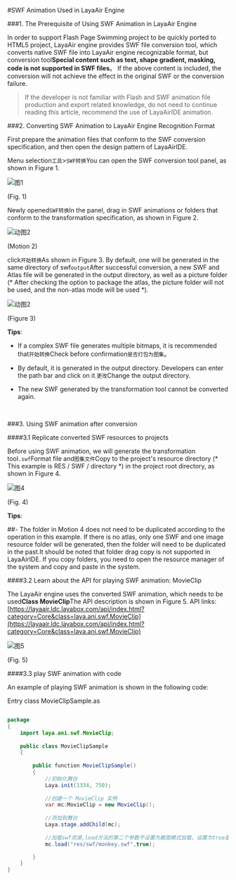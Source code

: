#SWF Animation Used in LayaAir Engine

###1. The Prerequisite of Using SWF Animation in LayaAir Engine

In order to support Flash Page Swimming project to be quickly ported to HTML5 project, LayaAir engine provides SWF file conversion tool, which converts native SWF file into LayaAir engine recognizable format, but conversion tool**Special content such as text, shape gradient, masking, code is not supported in SWF files**。 If the above content is included, the conversion will not achieve the effect in the original SWF or the conversion failure.



> If the developer is not familiar with Flash and SWF animation file production and export related knowledge, do not need to continue reading this article, recommend the use of LayaAirIDE animation.
>



###2. Converting SWF Animation to LayaAir Engine Recognition Format

First prepare the animation files that conform to the SWF conversion specification, and then open the design pattern of LayaAirIDE.

Menu selection`工具`>`SWF转换`You can open the SWF conversion tool panel, as shown in Figure 1.

![图1](img/1.png) 


(Fig. 1)

Newly opened`SWF转换`In the panel, drag in SWF animations or folders that conform to the transformation specification, as shown in Figure 2.

![动图2](img/2.gif)  


(Motion 2)

click`开始转换`As shown in Figure 3. By default, one will be generated in the same directory of swf`output`After successful conversion, a new SWF and Atlas file will be generated in the output directory, as well as a picture folder (* After checking the option to package the atlas, the picture folder will not be used, and the non-atlas mode will be used *).

![动图2](img/3.gif)   




(Figure 3)

**Tips**:

- If a complex SWF file generates multiple bitmaps, it is recommended that`开始转换`Check before confirmation`是否打包为图集`。

- By default, it is generated in the output directory. Developers can enter the path bar and click on it.`更改`Change the output directory.

- The new SWF generated by the transformation tool cannot be converted again.

​



###3. Using SWF animation after conversion

####3.1 Replicate converted SWF resources to projects

Before using SWF animation, we will generate the transformation tool`.swf`Format file and`图集文件`Copy to the project's resource directory (* This example is RES / SWF / directory *) in the project root directory, as shown in Figure 4.

![图4](img/4.gif)  


(Fig. 4)

**Tips**:

##- The folder in Motion 4 does not need to be duplicated according to the operation in this example. If there is no atlas, only one SWF and one image resource folder will be generated, then the folder will need to be duplicated in the past.It should be noted that folder drag copy is not supported in LayaAirIDE. If you copy folders, you need to open the resource manager of the system and copy and paste in the system.



####3.2 Learn about the API for playing SWF animation: MovieClip

The LayaAir engine uses the converted SWF animation, which needs to be used**Class MovieClip**The API description is shown in Figure 5. API links:[https://layaair.ldc.layabox.com/api/index.html?category=Core&class=laya.ani.swf.MovieClip](https://layaair.ldc.layabox.com/api/index.html?category=Core&class=laya.ani.swf.MovieClip)

![图5](img/5.png) 


(Fig. 5)

####3.3 play SWF animation with code

An example of playing SWF animation is shown in the following code:

Entry class MovieClipSample.as


```java

package  
{
	import laya.ani.swf.MovieClip;
	
	public class MovieClipSample 
	{
		
		public function MovieClipSample() 
		{
			//初始化舞台
			Laya.init(1334, 750);
			
			//创建一个 MovieClip 实例
			var mc:MovieClip = new MovieClip();
			
			//添加到舞台
			Laya.stage.addChild(mc);
			
			//加载swf资源,load方法的第二个参数不设置为散图模式加载，设置为true是采用图集方式加载。
			mc.load("res/swf/monkey.swf",true);

		}
	}
}
```


